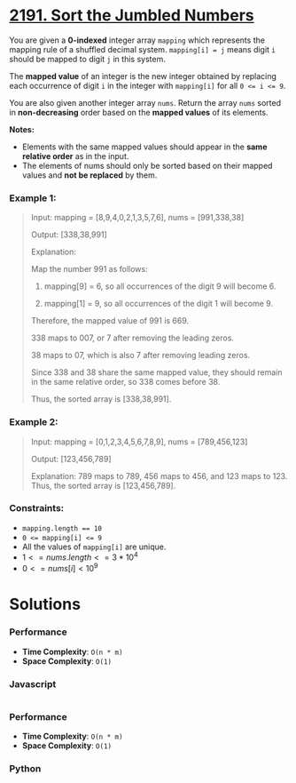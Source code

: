 # [2191. Sort the Jumbled Numbers](https://leetcode.com/problems/sort-the-jumbled-numbers/description/)

You are given a **0-indexed** integer array `mapping` which represents the mapping rule of a shuffled decimal system. `mapping[i] = j` means digit `i` should be mapped to digit `j` in this system.

The **mapped value** of an integer is the new integer obtained by replacing each occurrence of digit `i` in the integer with `mapping[i]` for all `0 <= i <= 9`.

You are also given another integer array `nums`. Return the array `nums` sorted in **non-decreasing** order based on the **mapped values** of its elements.

**Notes:**
- Elements with the same mapped values should appear in the **same relative order** as in the input.
- The elements of nums should only be sorted based on their mapped values and **not be replaced** by them.
 

### Example 1:
> Input: mapping = [8,9,4,0,2,1,3,5,7,6], nums = [991,338,38]
>
> Output: [338,38,991]
>
> Explanation: 
>
> Map the number 991 as follows:
>
> 1. mapping[9] = 6, so all occurrences of the digit 9 will become 6.
>
> 2. mapping[1] = 9, so all occurrences of the digit 1 will become 9.
>
> Therefore, the mapped value of 991 is 669.
>
> 338 maps to 007, or 7 after removing the leading zeros.
>
> 38 maps to 07, which is also 7 after removing leading zeros.
>
> Since 338 and 38 share the same mapped value, they should remain in the same relative order, so 338 comes before 38.
>
> Thus, the sorted array is [338,38,991].


### Example 2:
> Input: mapping = [0,1,2,3,4,5,6,7,8,9], nums = [789,456,123]
>
> Output: [123,456,789]
>
> Explanation: 789 maps to 789, 456 maps to 456, and 123 maps to 123. Thus, the sorted array is [123,456,789].
 

### Constraints:
- `mapping.length == 10`
- `0 <= mapping[i] <= 9`
- All the values of `mapping[i]` are unique.
- $1 <= nums.length <= 3 * 10^{4}$
- $0 <= nums[i] < 10^{9}$


# Solutions

### Performance

- **Time Complexity**: `O(n * m)`
- **Space Complexity**: `O(1)`

### Javascript

```javascript

```

### Performance

- **Time Complexity**: `O(n * m)`
- **Space Complexity**: `O(1)`

### Python

```python

```
